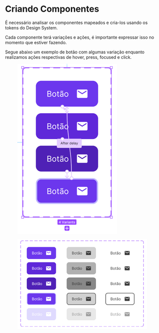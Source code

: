 # Criando Componentes

É necessário analisar os componentes mapeados e cria-los usando os tokens do Design System.

Cada componente terá variações e ações, é importante expressar isso no momento que estiver fazendo.

Segue abaixo um exemplo de botão com algumas variação enquanto realizamos ações respectivas de hover, press, focused e click.

<div align="left">

<figure><img src=".gitbook/assets/image (19).png" alt=""><figcaption></figcaption></figure>

</div>

<figure><img src=".gitbook/assets/image.png" alt=""><figcaption></figcaption></figure>
